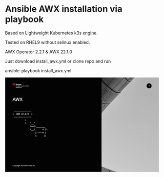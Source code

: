 # Ansible AWX installation via playbook 

Based on Lightweight Kubernetes k3s engine.

Tested on RHEL9 without selinux enabled.

AWX Operator 2.2.1 & AWX 22.1.0 

Just download install_awx.yml or clone repo and run 

ansible-playbook install_awx.yml



![Screenshot](awx-info.png)
